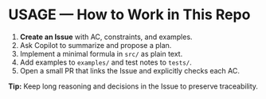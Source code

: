 
# USAGE — How to Work in This Repo

1) **Create an Issue** with AC, constraints, and examples.
2) Ask Copilot to summarize and propose a plan.
3) Implement a minimal formula in `src/` as plain text.
4) Add examples to `examples/` and test notes to `tests/`.
5) Open a small PR that links the Issue and explicitly checks each AC.

**Tip:** Keep long reasoning and decisions in the Issue to preserve traceability.
